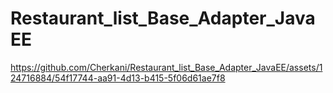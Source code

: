 # Restaurant_list_Base_Adapter_JavaEE

https://github.com/Cherkani/Restaurant_list_Base_Adapter_JavaEE/assets/124716884/54f17744-aa91-4d13-b415-5f06d61ae7f8

